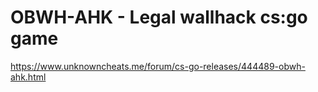 # OBWH-AHK - Legal wallhack cs:go game

https://www.unknowncheats.me/forum/cs-go-releases/444489-obwh-ahk.html
